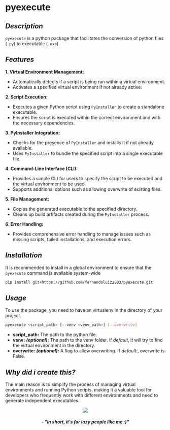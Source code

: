 # **pyexecute**

## *Description*

`pyexecute` is a python package that facilitates the conversion of python files (`.py`) to executable (`.exe`).

## *Features*
**1. Virtual Environment Management:**
   - Automatically detects if a script is being run within a virtual environment.
   - Activates a specified virtual environment if not already active.

**2. Script Execution:**
   - Executes a given Python script using `PyInstaller` to create a standalone executable.
   - Ensures the script is executed within the correct environment and with the necessary dependencies.

**3. PyInstaller Integration:**
   - Checks for the presence of `PyInstaller` and installs it if not already available.
   - Uses `PyInstaller` to bundle the specified script into a single executable file.

**4. Command-Line Interface (CLI):**
   - Provides a simple CLI for users to specify the script to be executed and the virtual environment to be used.
   - Supports additional options such as allowing overwrite of existing files.

**5. File Management:**
   - Copies the generated executable to the specified directory.
   - Cleans up build artifacts created during the `PyInstaller` process.

**6. Error Handling:**
   - Provides comprehensive error handling to manage issues such as missing scripts, failed installations, and execution errors.

## *Installation*
It is recommended to install in a global environment to ensure that the `pyexecute` command is available system-wide

```sh
pip install git+https://github.com/fernandoluiz2003/pyexecute.git
``` 

## *Usage*

To use the package, you need to have an virtualenv in the directory of your project.

```sh
pyexecute <script_path> [--venv <venv_path>] [--overwrite]
```

- **script_path:** The path to the python file.
- **venv:** ***(optional)*:** The path to the venv folder. If *default*, it will try to find the virtual environment in the directory.
- **overwrite:** ***(optional)*:** A flag to allow overwriting. If *default:*, overwrite is False.

## *Why did i create this?*

The main reason is to simplify the process of managing virtual environments and running Python scripts, making it a valuable tool for developers who frequently work with different environments and need to generate independent executables.



<div align="center">
   <img src="img/gato_maluco.gif"/>
   <h5> - <b><em>"In short, it's for lazy people like me :)"<h5/>
<div/>

